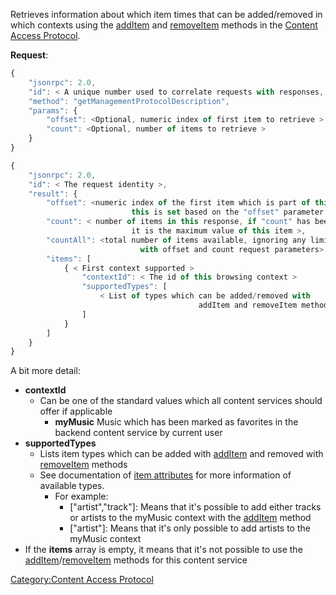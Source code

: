 Retrieves information about which item times that can be added/removed
in which contexts using the
[addItem](../Content_Access_Protocol/addItem "wikilink") and
[removeItem](../Content_Access_Protocol/removeItem "wikilink") methods
in the [Content Access
Protocol](../Content_Access_Protocol "wikilink").

**Request**:

``` javascript
{
    "jsonrpc": 2.0,
    "id": < A unique number used to correlate requests with responses, see JSON-RPC specification for more information >,
    "method": "getManagementProtocolDescription",
    "params": {
        "offset": <Optional, numeric index of first item to retrieve >
        "count": <Optional, number of items to retrieve >
    }
}
```

``` javascript
{
    "jsonrpc": 2.0,
    "id": < The request identity >,
    "result": {
        "offset": <numeric index of the first item which is part of this response,
                           this is set based on the "offset" parameter provided in the request >
        "count": < number of items in this response, if "count" has been specified in request
                           it is the maximum value of this item >,
        "countAll": <total number of items available, ignoring any limitation specified
                             with offset and count request parameters>,
        "items": [
            { < First context supported >
                "contextId": < The id of this browsing context >
                "supportedTypes": [
                    < List of types which can be added/removed with
                                          addItem and removeItem methods>
                ]
            }
        ]
    }
}
```

A bit more detail:

  - **contextId**
      - Can be one of the standard values which all content services
        should offer if applicable
          - **myMusic** Music which has been marked as favorites in the
            backend content service by current user
  - **supportedTypes**
      - Lists item types which can be added with
        [addItem](../Content_Access_Protocol/addItem "wikilink") and
        removed with
        [removeItem](../Content_Access_Protocol/removeItem "wikilink")
        methods
      - See documentation of [item
        attributes](../Content_Access_Protocol/Item_attributes "wikilink")
        for more information of available types.
          - For example:
              - \["artist","track"\]: Means that it's possible to add
                either tracks or artists to the myMusic context with the
                [addItem](../Content_Access_Protocol/addItem "wikilink")
                method
              - \["artist"\]: Means that it's only possible to add
                artists to the myMusic context
  - If the **items** array is empty, it means that it's not possible to
    use the
    [addItem](../Content_Access_Protocol/addItem "wikilink")/[removeItem](../Content_Access_Protocol/removeItem "wikilink")
    methods for this content service

[Category:Content Access
Protocol](Category:Content_Access_Protocol "wikilink")
